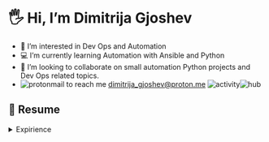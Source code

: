 # 🖐️ Hi, I’m Dimitrija Gjoshev
- 👀 I’m interested in Dev Ops and Automation
- 💻 I’m currently learning Automation with Ansible and Python
- 🔎 I’m looking to collaborate on small automation Python projects and Dev Ops related topics.
- ![protonmail](https://img.shields.io/badge/proton%20mail-6D4AFF?style=for-the-badge&logo=protonmail&logoColor=white) to reach me dimitrija_gjoshev@proton.me
![activity](https://github-profile-summary-cards.vercel.app/api/cards/profile-details?username=DimitrijaGj&theme=cobalt)![hub](https://github-readme-stats.vercel.app/api/top-langs/?username=DimitrijaGj&theme=cobalt) 

## 📄 Resume

<details>
  <summary> Expirience </summary>
  
 - 🧑‍💻 **DevOps Engineer**  
📅 Dec/2023 – moment  
📍 reuter.com – Mönchengladbach/NRW, Germany
  
![ansible](https://img.shields.io/badge/Ansible-000000?style=for-the-badge&logo=ansible&logoColor=white)![docker](https://img.shields.io/badge/Docker-2CA5E0?style=for-the-badge&logo=docker&logoColor=white) ![debian](https://img.shields.io/badge/Debian-A81D33?style=for-the-badge&logo=debian&logoColor=white) ![linux](https://img.shields.io/badge/Linux-FCC624?style=for-the-badge&logo=linux&logoColor=black) ![nginx](https://img.shields.io/badge/Nginx-009639?style=for-the-badge&logo=nginx&logoColor=white) ![python](https://img.shields.io/badge/Python-FFD43B?style=for-the-badge&logo=python&logoColor=blue) ![flask](https://img.shields.io/badge/Flask-000000?style=for-the-badge&logo=flask&logoColor=white) ![gitlab](https://img.shields.io/badge/gitlab-red?style=for-the-badge&logo=gitlab) ![prometheus](https://img.shields.io/badge/Prometheus-000000?style=for-the-badge&logo=prometheus&labelColor=000000) ![grafana](https://img.shields.io/badge/Grafana-F2F4F9?style=for-the-badge&logo=grafana&logoColor=orange&labelColor=F2F4F9) ![apache](https://img.shields.io/badge/Apache-D22128?style=for-the-badge&logo=Apache&logoColor=white) ![terraform](https://img.shields.io/badge/Terraform-7B42BC?style=for-the-badge&logo=terraform&logoColor=white) ![json](https://img.shields.io/badge/json-5E5C5C?style=for-the-badge&logo=json&logoColor=white) ![macos](https://img.shields.io/badge/mac%20os-000000?style=for-the-badge&logo=apple&logoColor=white) ![jira](https://img.shields.io/badge/Jira-0052CC?style=for-the-badge&logo=Jira&logoColor=white)

</details>


<!---
DimitrijaGj/DimitrijaGj is a ✨ special ✨ repository because its `README.md` (this file) appears on your GitHub profile.
You can click the Preview link to take a look at your changes.
--->
